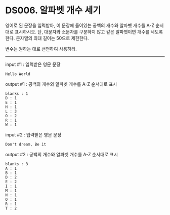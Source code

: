 # DS006. 알파벳 개수 세기
영어로 된 문장을 입력받아, 이 문장에 들어있는 공백의 개수와 알파벳 개수를 A-Z 순서대로 표시하시오. 단, 대문자와 소문자를 구분하지 않고 같은 알파벳이면 개수를 세도록 한다. 문자열의 최대 길이는 50으로 제한한다.


변수는 원하는 대로 선언하여 사용하라.

---

input #1 : 입력받은 영문 문장
```
Hello World
```
output #1 : 공백의 개수와 알파벳 개수를 A-Z 순서대로 표시
```
blanks : 1
D : 1
E : 1
H : 1
L : 3
O : 2
R : 1
W : 1
```

input #2 : 입력받은 영문 문장
```
Don't dream, Be it
```
output #2 : 공백의 개수와 알파벳 개수를 A-Z 순서대로 표시
```
blanks : 3
A : 1
B : 1
D : 2
E : 2
I : 1
M : 1
N : 1
O : 1
R : 1
T : 2
```